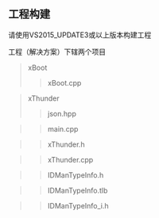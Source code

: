 工程构建
--------------------------------------

请使用VS2015_UPDATE3或以上版本构建工程

工程（解决方案）下辖两个项目

>xBoot
>>xBoot.cpp
	
	
>xThunder
>>json.hpp

>>main.cpp

>>xThunder.h

>>xThunder.cpp

>>IDManTypeInfo.h

>>IDManTypeInfo.tlb

>>IDManTypeInfo_i.h
